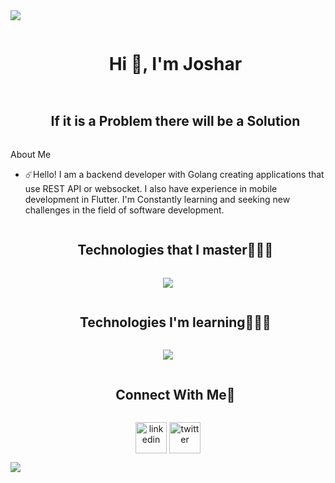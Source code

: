 
<!--horizontal divider(gradiant)-->
<img src="https://user-images.githubusercontent.com/73097560/115834477-dbab4500-a447-11eb-908a-139a6edaec5c.gif">

<!--h1 without bottom border-->
<div id="user-content-toc">
  <ul align="center">
    <summary><h1 style="display: inline-block">Hi 👋, I'm Joshar</h1></summary>
  </ul>
</div>

<!--h2 without bottom border-->
<div id="user-content-toc">
  <ul align="center">
    <summary><h2 style="display: inline-block">If it is a Problem there will be a Solution</h2></summary>
  </ul>
</div>


<!--Intro start-->
About Me
- ☄️Hello! I am a backend developer with Golang creating applications that use REST API or websocket. I also have experience in mobile development in Flutter. I'm Constantly learning and seeking new challenges in the field of software development.
<!--Intro end-->

<!--h1 without bottom border-->
<div id="user-content-toc">
  <ul align="center">
    <summary><h2 style="display: inline-block">Technologies that I master👨🏻‍💻</h2></summary>
  </ul>
</div>
<!--tech stack icons-->
<p align="center">
  <a href="https://skillicons.dev">
    <img src="https://skillicons.dev/icons?i=go,dart,flutter,postgresql,docker,redis,git,firebase,linux,postman,vscode&perline=14" />
  </a>
</p>

<!--h1 without bottom border-->
<div id="user-content-toc">
  <ul align="center">
    <summary><h2 style="display: inline-block">Technologies I'm learning👨🏻‍💻</h2></summary>
  </ul>
</div>
<!--tech stack icons-->
<p align="center">
  <a href="https://skillicons.dev">
    <img src="https://skillicons.dev/icons?i=aws,kubernetes,mongodb,java,kotlin,js,ts,react,redux,nextjs,css,sass,tailwind&perline=14" />
  </a>
</p>


<!-- Connect with me -->
<!--h2 without bottom border-->
<div id="user-content-toc">
  <ul align="center">
    <summary><h2 style="display: inline-block">Connect With Me🤝</h2></summary>
  </ul>
</div>

<!--icons and links-->
<p align="center">
<a href="https://www.linkedin.com/in/joshar-angel-cordova-canchanya-927634212/" target="blank"><img align="center" src="https://cdn-icons-png.flaticon.com/256/174/174857.png" alt="linkedin" height="50" width="50" /></a>
<a href="https://joshcord.vercel.app/" target="blank"><img align="center" src="https://images.squarespace-cdn.com/content/v1/605ce734ec9f4d0c79776ea7/1616702207521-A07I85N23Z8LMAN7MG79/Portfolio+Logo.png" alt="twitter" height="50" width="50" /></a>
  
</p>

<!--horizontal divider(gradiant)-->
<img src="https://user-images.githubusercontent.com/73097560/115834477-dbab4500-a447-11eb-908a-139a6edaec5c.gif">
